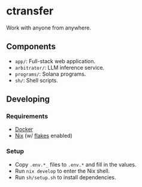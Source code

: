 # ctransfer

Work with anyone from anywhere.

## Components

- `app/`: Full-stack web application.
- `arbitrator/`: LLM inference service.
- `programs/`: Solana programs.
- `sh/`: Shell scripts.

## Developing

### Requirements

- [Docker](https://docs.docker.com/get-docker/)
- [Nix](https://nixos.org/download.html) (w/ [flakes](https://nixos.wiki/wiki/Flakes) enabled)

### Setup

- Copy `.env.*_` files to `.env.*` and fill in the values.
- Run `nix develop` to enter the Nix shell.
- Run `sh/setup.sh` to install dependencies.
